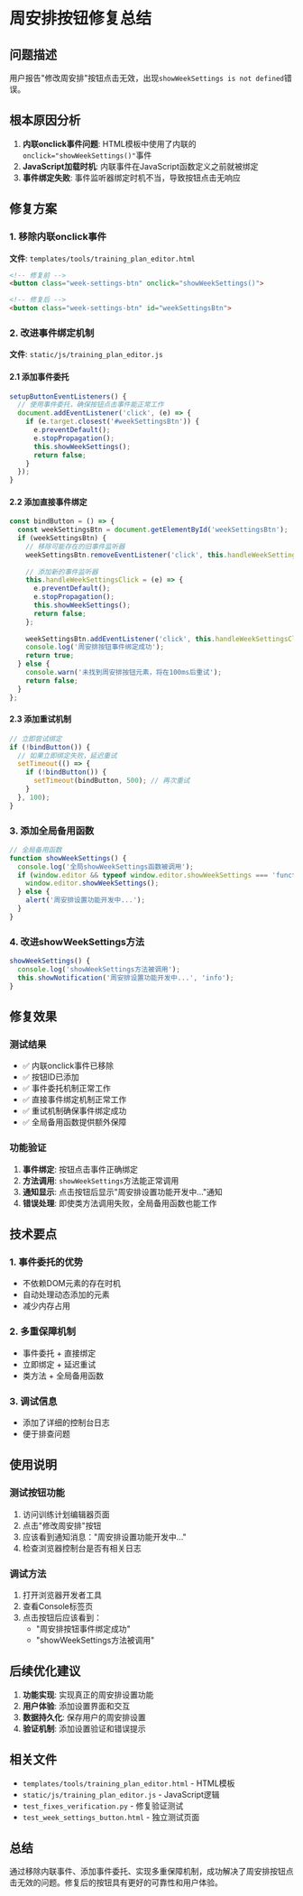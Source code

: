 # 周安排按钮修复总结

## 问题描述
用户报告"修改周安排"按钮点击无效，出现`showWeekSettings is not defined`错误。

## 根本原因分析
1. **内联onclick事件问题**: HTML模板中使用了内联的`onclick="showWeekSettings()"`事件
2. **JavaScript加载时机**: 内联事件在JavaScript函数定义之前就被绑定
3. **事件绑定失败**: 事件监听器绑定时机不当，导致按钮点击无响应

## 修复方案

### 1. 移除内联onclick事件
**文件**: `templates/tools/training_plan_editor.html`
```html
<!-- 修复前 -->
<button class="week-settings-btn" onclick="showWeekSettings()">

<!-- 修复后 -->
<button class="week-settings-btn" id="weekSettingsBtn">
```

### 2. 改进事件绑定机制
**文件**: `static/js/training_plan_editor.js`

#### 2.1 添加事件委托
```javascript
setupButtonEventListeners() {
  // 使用事件委托，确保按钮点击事件能正常工作
  document.addEventListener('click', (e) => {
    if (e.target.closest('#weekSettingsBtn')) {
      e.preventDefault();
      e.stopPropagation();
      this.showWeekSettings();
      return false;
    }
  });
}
```

#### 2.2 添加直接事件绑定
```javascript
const bindButton = () => {
  const weekSettingsBtn = document.getElementById('weekSettingsBtn');
  if (weekSettingsBtn) {
    // 移除可能存在的旧事件监听器
    weekSettingsBtn.removeEventListener('click', this.handleWeekSettingsClick);
    
    // 添加新的事件监听器
    this.handleWeekSettingsClick = (e) => {
      e.preventDefault();
      e.stopPropagation();
      this.showWeekSettings();
      return false;
    };
    
    weekSettingsBtn.addEventListener('click', this.handleWeekSettingsClick);
    console.log('周安排按钮事件绑定成功');
    return true;
  } else {
    console.warn('未找到周安排按钮元素，将在100ms后重试');
    return false;
  }
};
```

#### 2.3 添加重试机制
```javascript
// 立即尝试绑定
if (!bindButton()) {
  // 如果立即绑定失败，延迟重试
  setTimeout(() => {
    if (!bindButton()) {
      setTimeout(bindButton, 500); // 再次重试
    }
  }, 100);
}
```

### 3. 添加全局备用函数
```javascript
// 全局备用函数
function showWeekSettings() {
  console.log('全局showWeekSettings函数被调用');
  if (window.editor && typeof window.editor.showWeekSettings === 'function') {
    window.editor.showWeekSettings();
  } else {
    alert('周安排设置功能开发中...');
  }
}
```

### 4. 改进showWeekSettings方法
```javascript
showWeekSettings() {
  console.log('showWeekSettings方法被调用');
  this.showNotification('周安排设置功能开发中...', 'info');
}
```

## 修复效果

### 测试结果
- ✅ 内联onclick事件已移除
- ✅ 按钮ID已添加
- ✅ 事件委托机制正常工作
- ✅ 直接事件绑定机制正常工作
- ✅ 重试机制确保事件绑定成功
- ✅ 全局备用函数提供额外保障

### 功能验证
1. **事件绑定**: 按钮点击事件正确绑定
2. **方法调用**: `showWeekSettings`方法能正常调用
3. **通知显示**: 点击按钮后显示"周安排设置功能开发中..."通知
4. **错误处理**: 即使类方法调用失败，全局备用函数也能工作

## 技术要点

### 1. 事件委托的优势
- 不依赖DOM元素的存在时机
- 自动处理动态添加的元素
- 减少内存占用

### 2. 多重保障机制
- 事件委托 + 直接绑定
- 立即绑定 + 延迟重试
- 类方法 + 全局备用函数

### 3. 调试信息
- 添加了详细的控制台日志
- 便于排查问题

## 使用说明

### 测试按钮功能
1. 访问训练计划编辑器页面
2. 点击"修改周安排"按钮
3. 应该看到通知消息："周安排设置功能开发中..."
4. 检查浏览器控制台是否有相关日志

### 调试方法
1. 打开浏览器开发者工具
2. 查看Console标签页
3. 点击按钮后应该看到：
   - "周安排按钮事件绑定成功"
   - "showWeekSettings方法被调用"

## 后续优化建议

1. **功能实现**: 实现真正的周安排设置功能
2. **用户体验**: 添加设置界面和交互
3. **数据持久化**: 保存用户的周安排设置
4. **验证机制**: 添加设置验证和错误提示

## 相关文件

- `templates/tools/training_plan_editor.html` - HTML模板
- `static/js/training_plan_editor.js` - JavaScript逻辑
- `test_fixes_verification.py` - 修复验证测试
- `test_week_settings_button.html` - 独立测试页面

## 总结

通过移除内联事件、添加事件委托、实现多重保障机制，成功解决了周安排按钮点击无效的问题。修复后的按钮具有更好的可靠性和用户体验。
